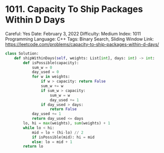 # 1011. Capacity To Ship Packages Within D Days

Careful: Yes
Date: February 3, 2022
Difficulty: Medium
Index: 1011
Programming Language: C++
Tags: Binary Search, Sliding Window
Link: https://leetcode.com/problems/capacity-to-ship-packages-within-d-days/

```python
class Solution:
    def shipWithinDays(self, weights: List[int], days: int) -> int:
        def isPossible(capacity):
            sum_w = 0
            day_used = 0
            for w in weights:
                if w > capacity: return False
                sum_w += w
                if sum_w > capacity: 
                    sum_w = w
                    day_used += 1
                if day_used > days:
                    return False
            day_used += 1
            return day_used <= days
        lo, hi = max(weights), sum(weights) + 1
        while lo < hi:
            mid = lo + (hi-lo) // 2
            if isPossible(mid): hi = mid
            else: lo = mid + 1
        return lo
```